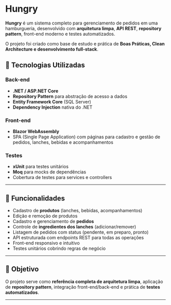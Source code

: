 # Hungry

**Hungry** é um sistema completo para gerenciamento de pedidos em uma hamburgueria, desenvolvido com **arquitetura limpa**, **API REST**, **repository pattern**, front-end moderno e testes automatizados.  

O projeto foi criado como base de estudo e prática de **Boas Práticas, Clean Architecture e desenvolvimento full-stack**.

## 🚀 Tecnologias Utilizadas

### Back-end
- **.NET  / ASP.NET Core**
- **Repository Pattern** para abstração de acesso a dados
- **Entity Framework Core** (SQL Server)
- **Dependency Injection** nativa do .NET

### Front-end
- **Blazor WebAssembly**
- SPA (Single Page Application) com páginas para cadastro e gestão de pedidos, lanches, bebidas e acompanhamentos

### Testes
- **xUnit** para testes unitários
- **Moq** para mocks de dependências
- Cobertura de testes para services e controllers

 
---

## 📌 Funcionalidades

- Cadastro de **produtos** (lanches, bebidas, acompanhamentos)
- Edição e remoção de produtos
- Cadastro e gerenciamento de **pedidos**
- Controle de **ingredientes dos lanches** (adicionar/remover)
- Listagem de pedidos com status (pendente, em preparo, pronto)
- API estruturada com endpoints REST para todas as operações
- Front-end responsivo e intuitivo
- Testes unitários cobrindo regras de negócio

---

## 🎯 Objetivo

O projeto serve como **referência completa de arquitetura limpa**, aplicação de **repository pattern**, integração front-end/back-end e prática de **testes automatizados**.

---
